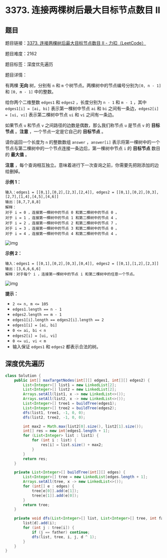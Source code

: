 # 3373. 连接两棵树后最大目标节点数目 II

## 题目

题目链接：[3373. 连接两棵树后最大目标节点数目 II - 力扣（LeetCode）](https://leetcode.cn/problems/maximize-the-number-of-target-nodes-after-connecting-trees-ii/description/)

题目难度：2162

题目标签：深度优先遍历

题目详情：

有两棵 **无向** 树，分别有 `n` 和 `m` 个树节点。两棵树中的节点编号分别为`[0, n - 1]` 和 `[0, m - 1]` 中的整数。

给你两个二维整数 `edges1` 和 `edges2` ，长度分别为 `n - 1` 和 `m - 1` ，其中 `edges1[i] = [ai, bi]` 表示第一棵树中节点 `ai` 和 `bi` 之间有一条边，`edges2[i] = [ui, vi]` 表示第二棵树中节点 `ui` 和 `vi` 之间有一条边。

如果节点 `u` 和节点 `v` 之间路径的边数是偶数，那么我们称节点 `u` 是节点 `v` 的 **目标节点** 。**注意** ，一个节点一定是它自己的 **目标节点** 。

请你返回一个长度为 `n` 的整数数组 `answer` ，`answer[i]` 表示将第一棵树中的一个节点与第二棵树中的一个节点连接一条边后，第一棵树中节点 `i` 的 **目标节点** 数目的 **最大值** 。

**注意** ，每个查询相互独立。意味着进行下一次查询之前，你需要先把刚添加的边给删掉。

**示例 1：**

``` 
输入：edges1 = [[0,1],[0,2],[2,3],[2,4]], edges2 = [[0,1],[0,2],[0,3],[2,7],[1,4],[4,5],[4,6]]
输出：[8,7,7,8,8]
解释：
对于 i = 0 ，连接第一棵树中的节点 0 和第二棵树中的节点 0 。
对于 i = 1 ，连接第一棵树中的节点 1 和第二棵树中的节点 4 。
对于 i = 2 ，连接第一棵树中的节点 2 和第二棵树中的节点 7 。
对于 i = 3 ，连接第一棵树中的节点 3 和第二棵树中的节点 0 。
对于 i = 4 ，连接第一棵树中的节点 4 和第二棵树中的节点 4 。
```

![img](https://assets.leetcode.com/uploads/2024/09/24/3982-1.png)

**示例 2：**

``` 
输入：edges1 = [[0,1],[0,2],[0,3],[0,4]], edges2 = [[0,1],[1,2],[2,3]]
输出：[3,6,6,6,6]
解释：对于每个 i ，连接第一棵树中的节点 i 和第二棵树中的任意一个节点。
```

![img](https://assets.leetcode.com/uploads/2024/09/24/3928-2.png)

**提示：**

- `2 <= n, m <= 105`
- `edges1.length == n - 1`
- `edges2.length == m - 1`
- `edges1[i].length == edges2[i].length == 2`
- `edges1[i] = [ai, bi]`
- `0 <= ai, bi < n`
- `edges2[i] = [ui, vi]`
- `0 <= ui, vi < m`
- 输入保证 `edges1` 和 `edges2` 都表示合法的树。



## 深度优先遍历

``` java
class Solution {
    public int[] maxTargetNodes(int[][] edges1, int[][] edges2) {
        List<Integer>[] list1 = new LinkedList[2];
        List<Integer>[] list2 = new LinkedList[2];
        Arrays.setAll(list1, x -> new LinkedList<>());
        Arrays.setAll(list2, x -> new LinkedList<>());
        List<Integer>[] tree1 = buildTree(edges1);
        List<Integer>[] tree2 = buildTree(edges2);
        dfs(list1, tree1, -1, 0, 0);
        dfs(list2, tree2, -1, 0, 0);

        int max2 = Math.max(list2[0].size(), list2[1].size());
        int[] res = new int[edges1.length + 1];
        for (List<Integer> list : list1) {
            for (int i : list) {
                res[i] = list.size() + max2;
            }
        }
        return res;
    }

    private List<Integer>[] buildTree(int[][] edges) {
        List<Integer>[] tree = new LinkedList[edges.length + 1];
        Arrays.setAll(tree, x -> new LinkedList<>());
        for (int[] e : edges) {
            tree[e[0]].add(e[1]);
            tree[e[1]].add(e[0]);
        }
        return tree;
    }

    private void dfs(List<Integer>[] list, List<Integer>[] tree, int father, int i, int d) {
        list[d].add(i);
        for (int j : tree[i]) {
            if (j == father) continue;
            dfs(list, tree, i, j, d ^ 1);
        }
    }
}
```